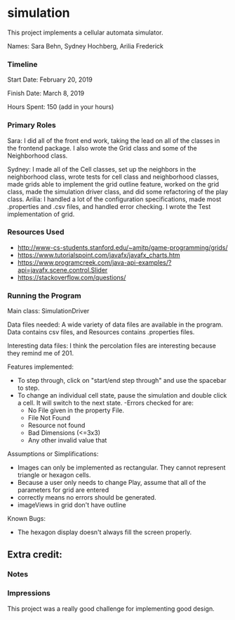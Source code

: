 simulation
====

This project implements a cellular automata simulator.

Names: Sara Behn, Sydney Hochberg, Arilia Frederick

### Timeline

Start Date: February 20, 2019

Finish Date: March 8, 2019

Hours Spent: 150 (add in your hours)

### Primary Roles
Sara: I did all of the front end work, taking the lead on all of the classes in the frontend package. I also wrote the Grid class and some of the Neighborhood class.

Sydney: I made all of the Cell classes, set up the neighbors in the neighborhood class, wrote tests for cell class and neighborhood classes, made grids able to implement the grid outline feature, worked on the grid class, made the simulation driver class, and did some refactoring of the play class.
Arilia: I handled a lot of the configuration specifications, made most .properties and .csv files, and handled error checking. 
I wrote the Test implementation of grid.

### Resources Used
- http://www-cs-students.stanford.edu/~amitp/game-programming/grids/
- https://www.tutorialspoint.com/javafx/javafx_charts.htm
- https://www.programcreek.com/java-api-examples/?api=javafx.scene.control.Slider
- https://stackoverflow.com/questions/

### Running the Program

Main class: SimulationDriver

Data files needed: A wide variety of data files are available in the program. 
Data contains csv files, and Resources contains .properties files.

Interesting data files: I think the percolation files are interesting because 
they remind me of 201.

Features implemented:
- To step through, click on "start/end step through" and use the spacebar to step.
- To change an individual cell state, pause the simulation and double click a cell. 
It will switch to the next state.
-Errors checked for are: 
    - No File given in the property File. 
    - File Not Found
    - Resource not found
    - Bad Dimensions (<=3x3)
    - Any other invalid value that 

Assumptions or Simplifications:
- Images can only be implemented as rectangular. They cannot represent triangle or hexagon cells.
- Because a user only needs to change Play, assume that all of the parameters for grid are entered
- correctly means no errors should be generated. 
- imageViews in grid don't have outline

Known Bugs:
- The hexagon display doesn't always fill the screen properly.

Extra credit:
- 


### Notes


### Impressions
This project was a really good challenge for implementing good design. 
